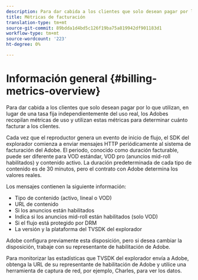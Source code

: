 ```yaml
---
description: Para dar cabida a los clientes que solo desean pagar por lo que utilizan, en lugar de una tasa fija independientemente del uso real, los Adobes recopilan métricas de uso y utilizan estas métricas para determinar cuánto facturar a los clientes.
title: Métricas de facturación
translation-type: tm+mt
source-git-commit: 89bdda1d4bd5c126f19ba75a819942df901183d1
workflow-type: tm+mt
source-wordcount: '223'
ht-degree: 0%

---
```



# Información general {#billing-metrics-overview}

Para dar cabida a los clientes que solo desean pagar por lo que utilizan, en lugar de una tasa fija independientemente del uso real, los Adobes recopilan métricas de uso y utilizan estas métricas para determinar cuánto facturar a los clientes.

Cada vez que el reproductor genera un evento de inicio de flujo, el SDK del explorador comienza a enviar mensajes HTTP periódicamente al sistema de facturación del Adobe. El periodo, conocido como duración facturable, puede ser diferente para VOD estándar, VOD pro (anuncios mid-roll habilitados) y contenido activo. La duración predeterminada de cada tipo de contenido es de 30 minutos, pero el contrato con Adobe determina los valores reales.

Los mensajes contienen la siguiente información:

* Tipo de contenido (activo, lineal o VOD)
* URL de contenido
* Si los anuncios están habilitados
* Indica si los anuncios mid-roll están habilitados (solo VOD)
* Si el flujo está protegido por DRM
* La versión y la plataforma del TVSDK del explorador

Adobe configura previamente esta disposición, pero si desea cambiar la disposición, trabaje con su representante de habilitación de Adobe.

Para monitorizar las estadísticas que TVSDK del explorador envía a Adobe, obtenga la URL de su representante de habilitación de Adobe y utilice una herramienta de captura de red, por ejemplo, Charles, para ver los datos.
